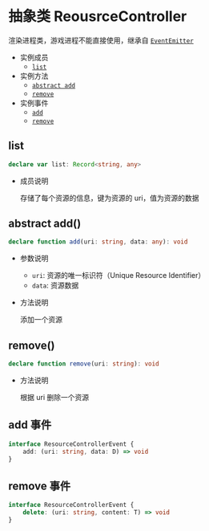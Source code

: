 # 抽象类 ReousrceController

渲染进程类，游戏进程不能直接使用，继承自 [`EventEmitter`](./event-emitter.md)

-   实例成员
    -   [`list`](#list)
-   实例方法
    -   [`abstract add`](#abstract-add)
    -   [`remove`](#remove)
-   实例事件
    -   [`add`](#add-事件)
    -   [`remove`](#remove-事件)

## list

```ts
declare var list: Record<string, any>
```

-   成员说明

    存储了每个资源的信息，键为资源的 uri，值为资源的数据

## abstract add()

```ts
declare function add(uri: string, data: any): void
```

-   参数说明

    -   `uri`: 资源的唯一标识符（Unique Resource Identifier）
    -   `data`: 资源数据

-   方法说明

    添加一个资源

## remove()

```ts
declare function remove(uri: string): void
```

-   方法说明

    根据 uri 删除一个资源

## add 事件

```ts
interface ResourceControllerEvent {
    add: (uri: string, data: D) => void
}
```

## remove 事件

```ts
interface ResourceControllerEvent {
    delete: (uri: string, content: T) => void
}
```
